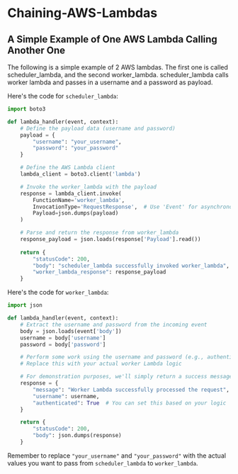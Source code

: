 # Chaining-AWS-Lambdas

## A Simple Example of One AWS Lambda Calling Another One
The following is a simple example of  2 AWS lambdas. The first one is called scheduler_lambda, and the second worker_lambda. scheduler_lambda calls worker lambda and passes in a username and a password as payload.

Here's the code for `scheduler_lambda`:

```python
import boto3

def lambda_handler(event, context):
    # Define the payload data (username and password)
    payload = {
        "username": "your_username",
        "password": "your_password"
    }

    # Define the AWS Lambda client
    lambda_client = boto3.client('lambda')

    # Invoke the worker_lambda with the payload
    response = lambda_client.invoke(
        FunctionName='worker_lambda',
        InvocationType='RequestResponse',  # Use 'Event' for asynchronous invocation
        Payload=json.dumps(payload)
    )

    # Parse and return the response from worker_lambda
    response_payload = json.loads(response['Payload'].read())
    
    return {
        "statusCode": 200,
        "body": "scheduler_lambda successfully invoked worker_lambda",
        "worker_lambda_response": response_payload
    }
```

Here's the code for `worker_lambda`:

```python
import json

def lambda_handler(event, context):
    # Extract the username and password from the incoming event
    body = json.loads(event['body'])
    username = body['username']
    password = body['password']

    # Perform some work using the username and password (e.g., authenticate)
    # Replace this with your actual worker Lambda logic

    # For demonstration purposes, we'll simply return a success message
    response = {
        "message": "Worker Lambda successfully processed the request",
        "username": username,
        "authenticated": True  # You can set this based on your logic
    }

    return {
        "statusCode": 200,
        "body": json.dumps(response)
    }
```

Remember to replace `"your_username"` and `"your_password"` with the actual values you want to pass from `scheduler_lambda` to `worker_lambda`.
